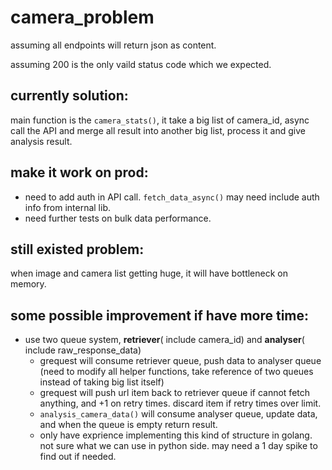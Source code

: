 # camera_problem

assuming all endpoints will return json as content.

assuming 200 is the only vaild status code which we expected.

## currently solution:
main function is the `camera_stats()`, it take a big list of camera_id, async call the API and merge all result into another big list, process it and give analysis result.

## make it work on prod:
- need to add auth in API call. `fetch_data_async()` may need include auth info from internal lib.
- need further tests on bulk data performance.

## still existed problem:
when image and camera list getting huge, it will have bottleneck on memory.

## some possible improvement if have more time:

- use two queue system, **retriever**( include camera_id) and **analyser**( include raw_response_data) 
  - grequest will consume retriever queue, push data to analyser queue (need to modify all helper functions, take reference of two queues instead of taking big list itself)
  - grequest will push url item back to retriever queue if cannot fetch anything, and +1 on retry times. discard item if retry times over limit.
  - `analysis_camera_data()` will consume analyser queue, update data, and when the queue is empty return result.
  - only have exprience implementing this kind of structure in golang. not sure what we can use in python side. may need a 1 day spike to find out if needed.